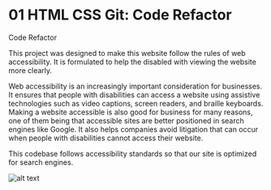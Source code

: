 # 01 HTML CSS Git: Code Refactor

Code Refactor

This project was designed to make this website follow the rules of web accessibility.  It is formulated to help the disabled with viewing the website more clearly.


Web accessibility is an increasingly important consideration for businesses. It ensures that people with disabilities can access a website using assistive technologies such as video captions, screen readers, and braille keyboards. Making a website accessible is also good for business for many reasons, one of them being that accessible sites are better positioned in search engines like Google. It also helps companies avoid litigation that can occur when people with disabilities cannot access their website.

This codebase follows accessibility standards so that our site is optimized for search engines.


![alt text](./"assets\horiseon.png")